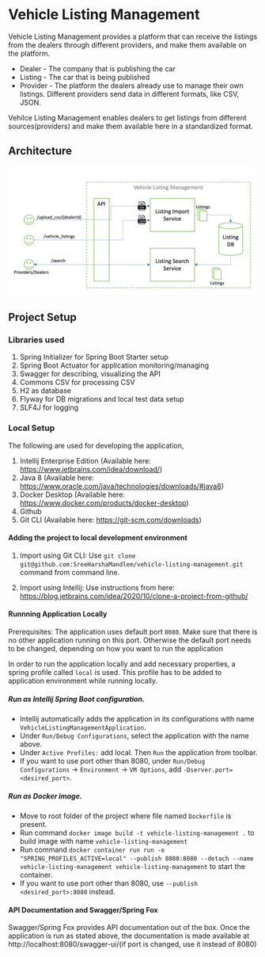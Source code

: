 # Vehicle Listing Management

Vehicle Listing Management provides a platform that can receive the listings from the dealers through different providers, and make them available on the platform.

* Dealer 	- The company that is publishing the car
* Listing	- The car that is being published
* Provider	- The platform the dealers already use to manage their own listings. Different providers send data in different formats, like CSV, JSON. 

Vehilce Listing Management enables dealers to get listings from different sources(providers) and make them available here in a standardized format.

## Architecture
![Architecture](./docs/architecture.png?raw=true "architecture.png")

## Project Setup
### Libraries used
1. Spring Initializer for Spring Boot Starter setup
2. Spring Boot Actuator for application monitoring/managing
3. Swagger for describing, visualizing the API
4. Commons CSV for processing CSV
5. H2 as database
6. Flyway for DB migrations and local test data setup
7. SLF4J for logging

### Local Setup
The following are used for developing the application,
1. Intellij Enterprise Edition (Available here: https://www.jetbrains.com/idea/download/)
2. Java 8 (Available here: https://www.oracle.com/java/technologies/downloads/#java8)
3. Docker Desktop (Available here: https://www.docker.com/products/docker-desktop)
4. Github
5. Git CLI (Available here: https://git-scm.com/downloads)

#### Adding the project to local development environment
1. Import using Git CLI:
Use `git clone git@github.com:SreeHarshaMandlem/vehicle-listing-management.git` command from command line.

2. Import using Intellij: 
Use instructions from here: https://blog.jetbrains.com/idea/2020/10/clone-a-project-from-github/

#### Runnning Application Locally
Prerequisites:
The application uses default port `8080`. Make sure that there is no other application running on this port. Otherwise the default port needs to be changed, depending on how you want to run the application

In order to run the application locally and add necessary properties, a spring profile called `local` is used. This profile has to be added to application environment while running locally.
##### Run as Intellij Spring Boot configuration.
* Intellij automatically adds the application in its configurations with name `VehicleListingManagementApplication`. 
* Under `Run/Debug Configurations`, select the application with the name above. 
* Under `Active Profiles:` add local. Then `Run` the application from toolbar.
* If you want to use port other than 8080, under `Run/Debug Configurations` -> `Environment` -> `VM Options`, add `-Dserver.port=<desired_port>`.
    
##### Run as Docker image.    
* Move to root folder of the project where file named `Dockerfile` is present.
* Run command `docker image build -t vehicle-listing-management .` to build image with name `vehicle-listing-management`
* Run command `docker container run run -e "SPRING_PROFILES_ACTIVE=local" --publish 8080:8080 --detach --name vehicle-listing-management vehicle-listing-management` to start the container.
* If you want to use port other than 8080, use `--publish <desired_port>:8080` instead.

#### API Documentation and Swagger/Spring Fox
Swagger/Spring Fox provides API documentation out of the box. Once the application is run as stated above, the documentation is made available at http://localhost:8080/swagger-ui/(if port is changed, use it instead of 8080)